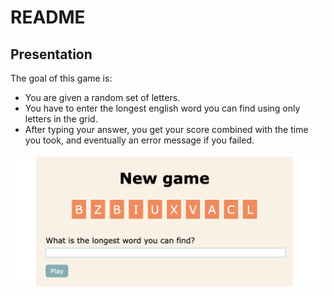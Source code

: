 # README

## Presentation

The goal of this game is:
* You are given a random set of letters.
* You have to enter the longest english word you can find using only letters in the grid.
* After typing your answer, you get your score combined with the time you took, and eventually an error message if you failed.

![Interface](/app/assets/images/LonguestWord.png?raw=true "Optional Title")
